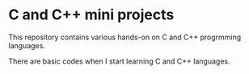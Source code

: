 
# C and C++ mini projects

This repository contains various hands-on on C and C++ progrmming languages.

There are basic codes when I start learning C and C++ languages. 

